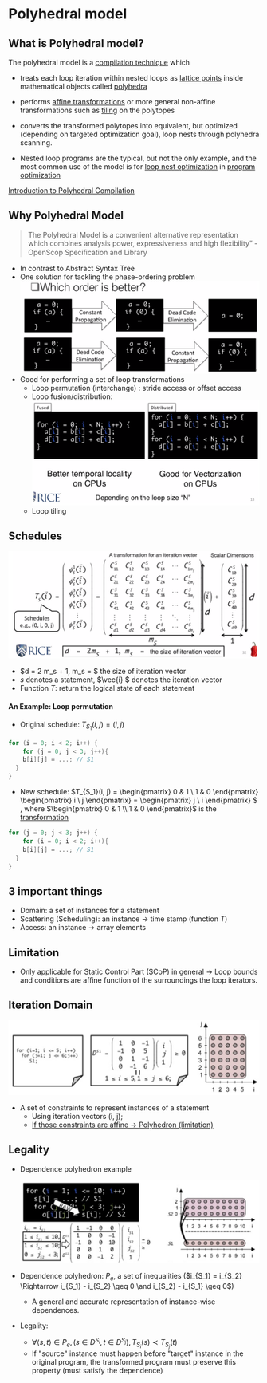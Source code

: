 # Polyhedral model

## What is Polyhedral model?

The polyhedral model is a <u>compilation technique</u> which 
* treats each loop iteration within nested loops as [lattice points](https://en.wikipedia.org/wiki/Lattice_points) inside mathematical objects called [polyhedra](https://en.wikipedia.org/wiki/Polytope) 
* performs [affine transformations](https://en.wikipedia.org/wiki/Affine_transformation) or more general non-affine transformations such as [tiling](https://en.wikipedia.org/wiki/Loop_tiling) on the polytopes
* converts the transformed polytopes into equivalent, but optimized (depending on targeted optimization goal), loop nests through polyhedra scanning.

* Nested loop programs are the typical, but not the only example, and the most common use of the model is for [loop nest optimization](https://en.wikipedia.org/wiki/Loop_nest_optimization) in [program optimization](https://en.wikipedia.org/wiki/Program_optimization) 



[Introduction to Polyhedral Compilation](https://www.slideshare.net/ahayashi10/introduction-to-polyhedral-compilation)

## Why Polyhedral Model
> The Polyhedral Model is a convenient alternative representation which combines analysis power, expressiveness and high flexibility” - OpenScop Speciﬁcation and Library

* In contrast to Abstract Syntax Tree 
* One solution for tackling the phase-ordering problem
	![image-20190718123751309](assets/image-20190718123751309.png)
* Good for performing a set of loop transformations 
	* Loop permutation (interchange) : stride access or offset access
	* Loop fusion/distribution: 
	![image-20190718123759742](assets/image-20190718123759742.png)
	* Loop tiling


## Schedules
![image-20190718123814412](assets/image-20190718123814412.png)

* $d = 2 m_s + 1, m_s = $ the size of iteration vector
* $s$ denotes a statement, $\vec{i} $ denotes the iteration vector
* Function $T$: return the logical state of each statement

#### An Example: Loop permutation

* Original schedule: $T_{S_1}(i, j) = (i, j)$

```c++
for (i = 0; i < 2; i++) {
	for (j = 0; j < 3; j++){
    b[i][j] = ...; // S1
  }
}
```

* New schedule: $T_{S_1}(i, j) = \begin{pmatrix} 0 & 1 \\ 1 & 0  \end{pmatrix}  \begin{pmatrix} i \\ j \end{pmatrix} =   \begin{pmatrix} j \\ i  \end{pmatrix} $ , where $\begin{pmatrix} 0 & 1 \\ 1 & 0  \end{pmatrix}$ is the <u>transformation</u>

```c++
for (j = 0; j < 3; j++) {
	for (i = 0; i < 2; i++){
    b[i][j] = ...; // S1
  }
}
```



## 3 important things

- Domain: a set of instances for a statement
- Scattering (Scheduling): an instance -> time stamp (function $T$)
- Access: an instance -> array elements

## Limitation

- Only applicable for Static Control Part (SCoP) in general 
  -> Loop bounds and conditions are affine function of the surroundings the loop iterators.

## Iteration Domain

![image-20190718123827421](assets/image-20190718123827421.png)

* A set of constraints to represent instances of a statement
  * Using iteration vectors (i, j);
  * <u>If those constraints are affine -> Polyhedron (limitation)</u>

## Legality

* Dependence polyhedron example

  ![image-20190718123838212](assets/image-20190718123838212.png)

* Dependence polyhedron: $P_e$, a set of inequalities ($i_{S_1} = i_{S_2} \Rightarrow i_{S_1} - i_{S_2} \geq 0 \and i_{S_2} - i_{S_1} \geq 0$)

  * A general and accurate representation of instance-wise dependences.

* Legality:

  * $\forall \langle s, t \rangle \in P_e, (s \in D^{S_i}, t \in D^{S_j}), T_{S_i}(s) \prec T_{S_j}(t)$
  * If "source" instance must happen before "target" instance in the original program, the transformed program must preserve this property (must satisfy the dependence)